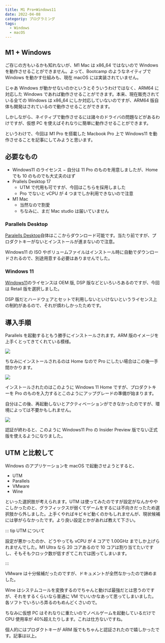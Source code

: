 ```yaml
---
title: M1 Pro+Windows11
date: 2022-04-08
categoriy: プログラミング
tags:
  - Windows
  - macOS
---
```


## M1 + Windows

ご存じの方もいるかも知れないが、M1 Mac は x86_64 ではないので Windows を動作させることができません。よって、Bootcamp のようなネイティブで Windows を動かす仕組みも、現在 macOS には実装されていません。

じゃあ Windows が動かせないのかというとそういうわけではなく、ARM64 に対応した Windows であれば動作させることができます。本来、現在販売されている全ての Windows は x86_64 にしか対応していないのですが、ARM64 版自体も開発はされているので動作させることができます。

しかしながら、ネイティブで動作させるには諸々のドライバの問題などがあるわけですが、仮想 PC を使えばそれなりに簡単に動作させることができます。

というわけで、今回は M1 Pro を搭載した Macbook Pro 上で Windows11 を動作させることを記事にしてみようと思います。

## 必要なもの

- Windows11 のライセンス
  − 自分は 11 Pro のものを用意しましたが、Home でも 10 のものでも大丈夫のはず
- Prallels Desktop 17
  - UTM で代用も可ですが、今回はこちらを採用しました
  - Pro でないと vCPU が 4 つまでしか利用できないので注意
- M1 Mac
  - 当然なので割愛
  - ちなみに、まだ Mac studio は届いていません

### Parallels Desktop

[Paralells Desktop](https://www.parallels.com/directdownload/pd/?experience=enter_key)自体はここからダウンロード可能です。当たり前ですが、プロダクトキーがないとインストールが進まないので注意。

Windows11 の ISO やボリュームファイルはインストール時に自動でダウンロードされるので、別途用意する必要はありませんでした。

### Windows 11

[Windows11](https://www.microsoft.com/en-us/d/windows-11-pro/dg7gmgf0d8h4)のライセンスは OEM 版, DSP 版などといろいろあるのですが、今回は Retail 版を選択しました。

DSP 版だとハードウェアとセットで利用しないといけないというライセンス上の制約があるので、それが煩わしかったためです。

## 導入手順

Parallels を起動するともう勝手にインストールされます。ARM 版のイメージを上手くとってきてくれている模様。

![](https://pbs.twimg.com/media/FP0KLeHaMAAjwKU?format=jpg&name=large)

ちなみにインストールされるのは Home なので Pro にしたい場合はこの後一手間かかります。

![](https://pbs.twimg.com/media/FP0Luu3akAMzWY3?format=jpg&name=large)

インストールされたのはこのように Windows 11 Home ですが、プロダクトキーを Pro のものを入力するとこのようにアップグレードの準備が始まります。

自分はこの後、再起動しないとアクティベーションができなかったのですが、環境によっては不要かもしれません。

![](https://pbs.twimg.com/media/FP0TBJaaUAIbrLE?format=jpg&name=large)

認証が終わると、このように Windows11 Pro の Insider Preview 版でない正式版を使えるようになりました。

## UTM と比較して

Windows のアプリケーションを macOS で起動させようとすると、

- UTM
- Parallels
- VMware
- Wine

といった選択肢が考えられます。UTM は使ってみたのですが設定がなんかややこしかったのと、グラフィックスが弱くてゲームをするには不向きだったため選択肢から外しました。上手くやればキビキビ動くのかもしれませんが、現状候補には挙がらなかったです。より良い設定とかがあれば教えて下さい。

::: tip UTM について

設定が悪かったのか、どうやっても vCPU が 4 コアで 1.00GHz までしか上げられませんでした。M1 Ultra なら 20 コアあるので 10 コアは割り当てたいですし、そもそもクロック数が低すぎてこれでは困ってしまいます。

:::

VMware は十分候補だったのですが、ドキュメントが全然なかったので諦めました。

Wine はシステムコールを変換するのでちゃんと動けば最強だとは思うのですが、それをするくらいなら普通に VM でいいかなあって思ってしまいました。各ソフトでいろいろ弄るのもめんどくさいので。

ちなみに仮想 PC はそれなりに重たいのでノベルゲームを起動しているだけで CPU 使用率が 40%超えたりします。これは仕方ないですね。

個人的にはプロダクトキーが ARM 版でもちゃんと認証されたので嬉しかったです。記事は以上。
